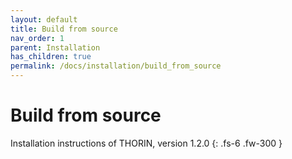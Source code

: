 ```yaml
---
layout: default
title: Build from source
nav_order: 1
parent: Installation
has_children: true
permalink: /docs/installation/build_from_source
---
```


# Build from source

Installation instructions of THORIN, version 1.2.0
{: .fs-6 .fw-300 }
